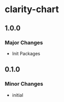 # clarity-chart

## 1.0.0

### Major Changes

- Init Packages

## 0.1.0

### Minor Changes

- initial
